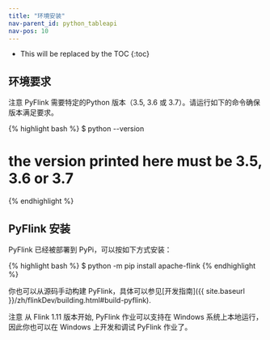 ```yaml
---
title: "环境安装"
nav-parent_id: python_tableapi
nav-pos: 10
---
```

<!--
Licensed to the Apache Software Foundation (ASF) under one
or more contributor license agreements.  See the NOTICE file
distributed with this work for additional information
regarding copyright ownership.  The ASF licenses this file
to you under the Apache License, Version 2.0 (the
"License"); you may not use this file except in compliance
with the License.  You may obtain a copy of the License at

  http://www.apache.org/licenses/LICENSE-2.0

Unless required by applicable law or agreed to in writing,
software distributed under the License is distributed on an
"AS IS" BASIS, WITHOUT WARRANTIES OR CONDITIONS OF ANY
KIND, either express or implied.  See the License for the
specific language governing permissions and limitations
under the License.
-->

* This will be replaced by the TOC
{:toc}

## 环境要求
<span class="label label-info">注意</span> PyFlink 需要特定的Python 版本（3.5, 3.6 或 3.7）。请运行如下的命令确保版本满足要求。

{% highlight bash %}
$ python --version
# the version printed here must be 3.5, 3.6 or 3.7
{% endhighlight %}

## PyFlink 安装

PyFlink 已经被部署到 PyPi，可以按如下方式安装：

{% highlight bash %}
$ python -m pip install apache-flink
{% endhighlight %}

你也可以从源码手动构建 PyFlink，具体可以参见[开发指南]({{ site.baseurl }}/zh/flinkDev/building.html#build-pyflink).

<span class="label label-info">注意</span> 从 Flink 1.11 版本开始, PyFlink 作业可以支持在 Windows 系统上本地运行，因此你也可以在 Windows 上开发和调试 PyFlink 作业了。
